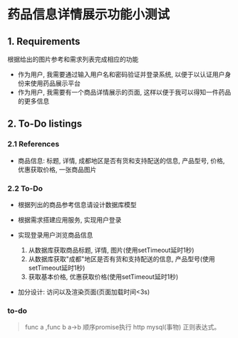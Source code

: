 # 药品信息详情展示功能小测试
## 1. Requirements
根据给出的图片参考和需求列表完成相应的功能
* 作为用户, 我需要通过输入用户名和密码验证并登录系统, 以便于以认证用户身份来使用药品展示平台
* 作为用户, 我需要有一个商品详情展示的页面, 这样以便于我可以得知一件药品的更多信息
## 2. To-Do listings
### 2.1 References
* 商品信息: 标题, 详情, 成都地区是否有货和支持配送的信息, 产品型号, 价格, 优惠获取价格, 一张商品图片

### 2.2 To-Do
* 根据列出的商品参考信息请设计数据库模型
* 根据需求搭建应用服务, 实现用户登录
* 实现登录用户浏览商品信息
  1. 从数据库获取商品标题, 详情, 图片(使用setTimeout延时1秒)
  2. 从数据库获取"成都"地区是否有货和支持配送的信息, 产品型号(使用setTimeout延时1秒)
  3. 获取基本价格, 优惠获取价格(使用setTimeout延时1秒)
  
* 加分设计: 访问以及渲染页面(页面加载时间<3s) 

### to-do
> func a ,func b a->b 顺序promise执行
> http mysql(事物) 正则表达式。 
